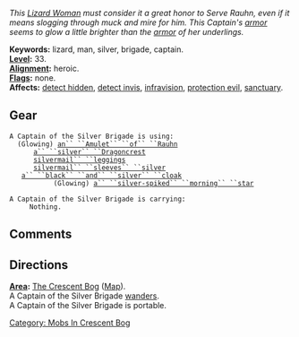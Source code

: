 *This [Lizard Woman](Lizardmen.md "wikilink") must consider it a great
honor to Serve Rauhn, even if it means slogging through muck and mire
for him. This Captain's [armor](:Category:_Armor.md "wikilink") seems to
glow a little brighter than the [armor](:Category:_Armor.md "wikilink")
of her underlings.*

**Keywords:** lizard, man, silver, brigade, captain.  
**[Level](Level.md "wikilink"):** 33.  
**[Alignment](Alignment.md "wikilink"):** heroic.  
**[Flags](:Category:_Mob_Types.md "wikilink"):** none.  
**Affects:** [detect hidden](Detect_Hidden.md "wikilink"), [detect
invis](Detect_Invis.md "wikilink"),
[infravision](Infravision.md "wikilink"), [protection
evil](Protection_Evil.md "wikilink"),
[sanctuary](Sanctuary.md "wikilink").  

## Gear

`A Captain of the Silver Brigade is using:`  
<worn around neck>`  (Glowing) `[`an`` ``Amulet`` ``of`` ``Rauhn`](Amulet_Of_Rauhn.md "wikilink")  
<worn on head>`      `[`a`` ``silver`` ``Dragoncrest`](Silver_Dragoncrest.md "wikilink")  
<worn on legs>`      `[`silvermail`` ``leggings`](Silvermail_Leggings.md "wikilink")  
<worn on arms>`      `[`silvermail`` ``sleeves`` ``silver`](Silvermail_Sleeves_Silver.md "wikilink")  
<worn about body>`   `[`a`` ``black`` ``and`` ``silver`` ``cloak`](Black_And_Silver_Cloak.md "wikilink")  
<wielded>`           (Glowing) `[`a`` ``silver-spiked`` ``morning`` ``star`](Silver-Spiked_Morning_Star.md "wikilink")

`A Captain of the Silver Brigade is carrying:`  
`     Nothing.`

## Comments

## Directions

**[Area](:Category:_Areas.md "wikilink"):** [The Crescent
Bog](:Category:_Crescent_Bog.md "wikilink")
([Map](Crescent_Bog_Map.md "wikilink")).  
A Captain of the Silver Brigade
[wanders](Wandering_Mobs.md "wikilink").  
A Captain of the Silver Brigade is portable.  

[Category: Mobs In Crescent
Bog](Category:_Mobs_In_Crescent_Bog "wikilink")
